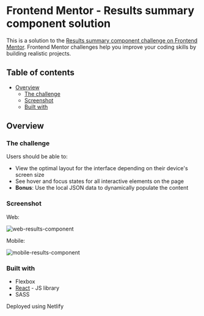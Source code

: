 # Frontend Mentor - Results summary component solution

This is a solution to the [Results summary component challenge on Frontend Mentor](https://www.frontendmentor.io/challenges/results-summary-component-CE_K6s0maV). Frontend Mentor challenges help you improve your coding skills by building realistic projects. 

## Table of contents

- [Overview](#overview)
  - [The challenge](#the-challenge)
  - [Screenshot](#screenshot)
  - [Built with](#built-with)

## Overview

### The challenge

Users should be able to:

- View the optimal layout for the interface depending on their device's screen size
- See hover and focus states for all interactive elements on the page
- **Bonus**: Use the local JSON data to dynamically populate the content

### Screenshot
Web:

![web-results-component](https://github.com/itsyanQA/results-summary-component/assets/95849693/bd515789-cad9-474c-8185-f3a8145df8a9)

Mobile:

![mobile-results-component](https://github.com/itsyanQA/results-summary-component/assets/95849693/154f0555-6d88-45ed-995e-a4f0a6c336db)

### Built with
- Flexbox
- [React](https://reactjs.org/) - JS library
- SASS
  
Deployed using Netlify

